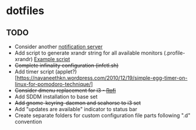 # dotfiles

## TODO

* Consider another [notification server](https://wiki.archlinux.org/index.php/Desktop_notifications)
* Add script to generate xrandr string for all available monitors (.profile-xrandr) [Example script](https://faq.i3wm.org/question/2332/flexible-monitor-setup/)
* ~~Complete infinality configuration (infctl.sh)~~
* Add timer script (applet?) [https://navaneethkn.wordpress.com/2010/12/19/simple-egg-timer-on-linux-for-pomodoro-technique/]
* ~~Consider dmenu replacement for i3 - [Rofi](https://davedavenport.github.io/rofi/)~~
* Add SDDM installation to base set
* ~~Add gnome-keyring-daemon and seahorse to i3 set~~
* Add "updates are available" indicator to status bar
* Create separate folders for custom configuration file parts following ".d" convention